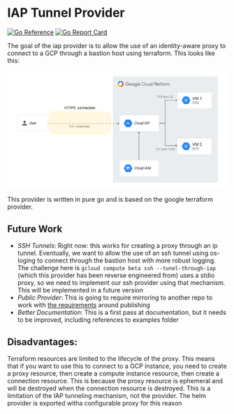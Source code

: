 # IAP Tunnel Provider

[![Go Reference](https://pkg.go.dev/badge/github.com/synapsecns/sanguine/contrib/terraform-provider-iap.svg)](https://pkg.go.dev/github.com/synapsecns/sanguine/contrib/terraform-provider-iap)
[![Go Report Card](https://goreportcard.com/badge/github.com/synapsecns/sanguine/contrib/terraform-provider-iap)](https://goreportcard.com/report/github.com/synapsecns/sanguine/contrib/terraform-provider-iap)

The goal of the iap provider is to allow the use of an identity-aware proxy to connect to a GCP through a bastion host using terraform. This looks like this:

![Architecture Diagram](./assets/img.png)

This provider is written in pure go and is based on the google terraform provider.

## Future Work

 - *SSH Tunnels*: Right now: this works for creating a proxy through an ip tunnel. Eventually, we want to allow the use of an ssh tunnel using os-loging to connect through the bastion host with more robust logging. The challenge here is `gcloud compute beta ssh --tunel-through-iap` (which this provider has been reverse engineered from) uses a stdio proxy, so we need to implement our ssh provider using that mechanism. This will be implemented in a future version
 - *Public Provider*: This is going to require mirroring to another repo to work with [the requirements](https://developer.hashicorp.com/terraform/cloud-docs/registry/publish-providers) around publishing
 - *Better Documentation*: This is a first pass at documentation, but it needs to be improved, including references to examples folder

## Disadvantages:

Terraform resources are limited to the lifecycle of the proxy. This means that if you want to use this to connect to a GCP instance, you need to create a proxy resource, then create a compute instance resource, then create a connection resource. This is because the proxy resource is ephemeral and will be destroyed when the connection resource is destroyed. This is a limitation of the IAP tunneling mechanism, not the provider. The helm provider is exported witha  configurable proxy for this reason

